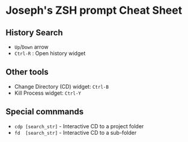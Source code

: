 # Joseph's ZSH prompt Cheat Sheet

## History Search
- `Up`/`Down` arrow
- `Ctrl-R` : Open history widget

## Other tools
- Change Directory (CD) widget: `Ctrl-B`
- Kill Process widget: `Ctrl-Y`

## Special comnmands
- `cdp [search_str]` - Interactive CD to a project folder
- `fd  [search_str]` - Interactive CD to a sub-folder
